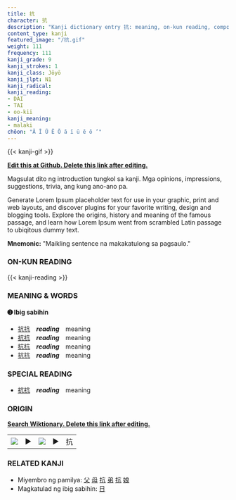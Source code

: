 ```yaml
---
title: 抗
character: 抗
description: "Kanji dictionary entry 抗: meaning, on-kun reading, compounds, origin, related kanji"
content_type: kanji
featured_image: "/抗.gif"
weight: 111
frequency: 111
kanji_grade: 9
kanji_strokes: 1
kanji_class: Jōyō
kanji_jlpt: N1
kanji_radical: 
kanji_reading: 
- DAI
- TAI
- oo-kii
kanji_meaning:
- malaki
chōon: "Ā Ī Ū Ē Ō ā ī ū ē ō ’"
---
```

[//]: # (Don't edit the line below. Kanji animated GIF code is automatically generated.)
{{< kanji-gif >}}

[//]: # (Edit below this line.)

**[Edit this at Github. Delete this link after editing.](https://github.com/tim0g/tim/tree/main/content/kanji/抗/index.md)**

Magsulat dito ng introduction tungkol sa kanji. Mga opinions, impressions, suggestions, trivia, ang kung ano-ano pa.

Generate Lorem Ipsum placeholder text for use in your graphic, print and web layouts, and discover plugins for your favorite writing, design and blogging tools. Explore the origins, history and meaning of the famous passage, and learn how Lorem Ipsum went from scrambled Latin passage to ubiqitous dummy text.
 
**Mnemonic:** "Maikling sentence na makakatulong sa pagsaulo."

### ON-KUN READING

[//]: # (Don't edit the line below. ON-KUN READING code is automatically generated.)
{{< kanji-reading >}}

### MEANING & WORDS

#### ➊ **Ibig sabihin**
  - [抗](../抗)[抗](../抗)　***reading***　meaning
  - [抗](../抗)[抗](../抗)　***reading***　meaning
  - [抗](../抗)[抗](../抗)　***reading***　meaning
  - [抗](../抗)[抗](../抗)　***reading***　meaning

### SPECIAL READING
  - [抗](../抗)[抗](../抗)　***reading***　meaning

### ORIGIN

**[Search Wiktionary. Delete this link after editing.](https://wiktionary.org/wiki/抗)**
<table class="kanji-table"><tr><td>
<img src="60px-抗-bronze.svg.png">
</td><td>▶</td><td>
<img src="60px-抗-oracle.svg.png">
</td><td>▶</td>
<td class="kanji-origin">抗</td>
</tr></table>

### RELATED KANJI
- Miyembro ng pamilya: [父](../父) [母](../母) [抗](../抗) [弟](../弟) [抗](../抗) [娘](../娘)
- Magkatulad ng ibig sabihin: [日](../日)
